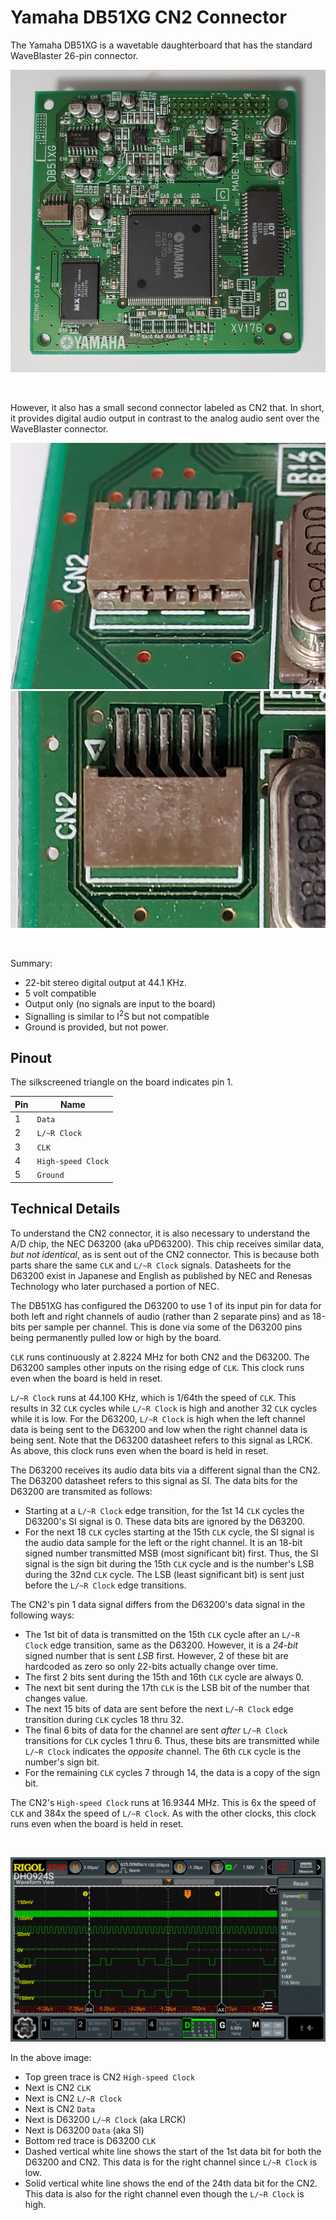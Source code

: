 # Yamaha DB51XG CN2 Connector

The Yamaha DB51XG is a wavetable daughterboard that has the standard WaveBlaster 26-pin connector.

![Yamaha DB51XG](docs/DB51XG_Board.jpg)

</BR>

However, it also has a small second connector labeled as CN2 that.  In short, it provides digital audio output in contrast to the analog audio sent over the WaveBlaster connector.

![CN2 Connector view 1](docs/DB51XG_CN2_Connector_1.jpg) ![CN2 Connector view 1](docs/DB51XG_CN2_Connector_2.jpg)

</BR>

Summary:

- 22-bit stereo digital output at 44.1 KHz.
- 5 volt compatible
- Output only (no signals are input to the board)
- Signalling is similar to I<sup>2</sup>S but not compatible
- Ground is provided, but not power.

## Pinout

The silkscreened triangle on the board indicates pin 1.

Pin | Name
----|-----
1   | `Data`
2   | `L/~R Clock`
3   | `CLK`
4   | `High-speed Clock`
5   | `Ground`

## Technical Details

To understand the CN2 connector, it is also necessary to understand the A/D chip, the NEC D63200 (aka uPD63200).  This chip receives similar data, *but not identical*, as is sent out of the CN2 connector.  This is because both parts share the same `CLK` and `L/~R Clock` signals.  Datasheets for the D63200 exist in Japanese and English as published by NEC and Renesas Technology who later purchased a portion of NEC.

The DB51XG has configured the D63200 to use 1 of its input pin for data for both left and right channels of audio (rather than 2 separate pins) and as 18-bits per sample per channel.  This is done via some of the D63200 pins being permanently pulled low or high by the board.

`CLK` runs continuously at 2.8224 MHz for both CN2 and the D63200.  The D63200 samples other inputs on the rising edge of `CLK`.  This clock runs even when the board is held in reset.

`L/~R Clock` runs at 44.100 KHz, which is 1/64th the speed of `CLK`.  This results in 32 `CLK` cycles while `L/~R Clock` is high and another 32 `CLK` cycles while it is low.  For the D63200, `L/~R Clock` is high when the left channel data is being sent to the D63200 and low when the right channel data is being sent.  Note that the D63200 datasheet refers to this signal as LRCK.  As above, this clock runs even when the board is held in reset.

The D63200 receives its audio data bits via a different signal than the CN2.  The D63200 datasheet refers to this signal as SI.  The data bits for the D63200 are transmited as follows:

- Starting at a `L/~R Clock` edge transition, for the 1st 14 `CLK` cycles the D63200's SI signal is 0.  These data bits are ignored by the D63200.
- For the next 18 `CLK` cycles starting at the 15th `CLK` cycle, the SI signal is the audio data sample for the left or the right channel.  It is an 18-bit signed number transmitted MSB (most significant bit) first.  Thus, the SI signal is the sign bit during the 15th `CLK` cycle and is the number's LSB during the 32nd `CLK` cycle.  The LSB (least significant bit) is sent just before the `L/~R Clock` edge transitions.

The CN2's pin 1 data signal differs from the D63200's data signal in the following ways:

- The 1st bit of data is transmitted on the 15th `CLK` cycle after an `L/~R Clock` edge transition, same as the D63200.  However, it is a *24-bit* signed number that is sent *LSB* first.  However, 2 of these bit are hardcoded as zero so only 22-bits actually change over time.
- The first 2 bits sent during the 15th and 16th `CLK` cycle are always 0.
- The next bit sent during the 17th `CLK` is the LSB bit of the number that changes value.
- The next 15 bits of data are sent before the next `L/~R Clock` edge transition during `CLK` cycles 18 thru 32.
- The final 6 bits of data for the channel are sent *after* `L/~R Clock` transitions for `CLK` cycles 1 thru 6.  Thus, these bits are transmitted while `L/~R Clock` indicates the *opposite* channel.  The 6th `CLK` cycle is the number's sign bit.
- For the remaining `CLK` cycles 7 through 14, the data is a copy of the sign bit.

The CN2's `High-speed Clock` runs at 16.9344 MHz.  This is 6x the speed of `CLK` and 384x the speed of `L/~R Clock`.  As with the other clocks, this clock runs even when the board is held in reset.

</BR>

![CN2 Connector view 1](docs/Oscilloscope_of_DB51XG.png)

In the above image:

- Top green trace is CN2 `High-speed Clock`
- Next is CN2 `CLK`
- Next is CN2 `L/~R Clock`
- Next is CN2 `Data`
- Next is D63200 `L/~R Clock` (aka LRCK)
- Next is D63200 `Data` (aka SI)
- Bottom red trace is D63200 `CLK`
- Dashed vertical white line shows the start of the 1st data bit for both the D63200 and CN2.  This data is for the right channel since `L/~R Clock` is low.
- Solid vertical white line shows the end of the 24th data bit for the CN2.  This data is also for the right channel even though the `L/~R Clock` is high.
